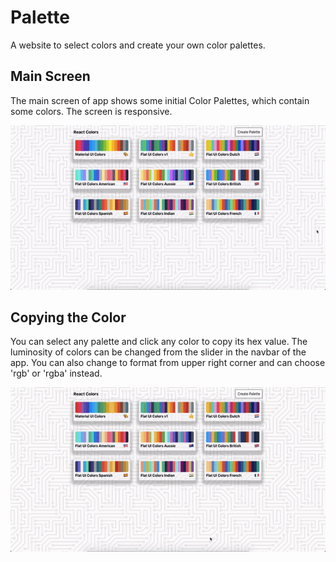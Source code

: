 # Palette

A website to select colors and create your own color palettes.

## Main Screen

The main screen of app shows some initial Color Palettes, which contain some colors.
The screen is responsive.

![Main page of App](https://github.com/harshitbhat/Palette/blob/master/screens/001.gif)

## Copying the Color

You can select any palette and click any color to copy its hex value. The luminosity of colors can be changed from the slider in the navbar of the app. You can also change to format from upper right corner and can choose 'rgb' or 'rgba' instead.

![Copying the Color](https://github.com/harshitbhat/Palette/blob/master/screens/002.gif)
